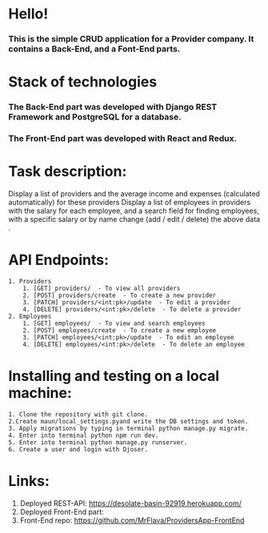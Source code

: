 # Hello!

### This is the simple CRUD application for a Provider company. It contains a Back-End, and a Font-End parts.

# Stack of technologies
### The Back-End part was developed with Django REST Framework and PostgreSQL for a database.
### The Front-End part was developed with React and Redux.

# Task description: 
Display a list of providers and the average income and expenses (calculated automatically) for these providers
Display a list of employees in providers with the salary for each employee, and a search field for finding employees, with a specific salary or by name
change (add / edit / delete) the above data .

# API Endpoints:
    1. Providers
        1. [GET] providers/  - To view all providers
        2. [POST] providers/create  - To create a new provider
        3. [PATCH] providers/<int:pk>/update  - To edit a provider
        4. [DELETE] providers/<int:pk>/delete  - To delete a provider
    2. Employees
        1. [GET] employees/  - To view and search employees
        2. [POST] employees/create  - To create a new employee
        3. [PATCH] employees/<int:pk>/update  - To edit an employee
        4. [DELETE] employees/<int:pk>/delete  - To delete an employee
    

# Installing and testing on a local machine:

    1. Clone the repository with git clone.
    2.Create maun/local_settings.pyand write the DB settings and token.
    3. Apply migrations by typing in terminal python manage.py migrate.
    4. Enter into terminal python npm run dev.
    5. Enter into terminal python manage.py runserver.
    6. Create a user and login with Djoser.

# Links:

1. Deployed REST-API: https://desolate-basin-92919.herokuapp.com/
2. Deployed Front-End part:
3. Front-End repo: https://github.com/MrFlava/ProvidersApp-FrontEnd